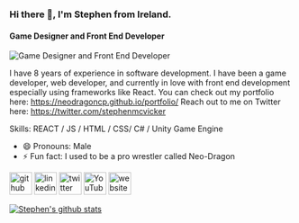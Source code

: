 ### Hi there 👋, I'm Stephen from Ireland.
#### Game Designer and Front End Developer
![Game Designer and Front End Developer](https://i.ibb.co/gPFBbdT/githubbanner.png)

I have 8 years of experience in software development. I have been a game developer, web developer, and currently in love with front end development especially using frameworks like React. You can check out my portfolio here: https://neodragoncp.github.io/portfolio/ Reach out to me on Twitter here: https://twitter.com/stephenmcvicker

Skills: REACT / JS / HTML / CSS/ C# / Unity Game Engine

- 😄 Pronouns: Male 
- ⚡ Fun fact: I used to be a pro wrestler called Neo-Dragon 


[<img src='https://cdn.jsdelivr.net/npm/simple-icons@3.0.1/icons/github.svg' alt='github' height='40'>](https://github.com/NeoDragonCP)  [<img src='https://cdn.jsdelivr.net/npm/simple-icons@3.0.1/icons/linkedin.svg' alt='linkedin' height='40'>](https://www.linkedin.com/in/https://www.linkedin.com/in/stephen-mcvicker-739362180//)  [<img src='https://cdn.jsdelivr.net/npm/simple-icons@3.0.1/icons/twitter.svg' alt='twitter' height='40'>](https://twitter.com/https://twitter.com/stephenmcvicker)  [<img src='https://cdn.jsdelivr.net/npm/simple-icons@3.0.1/icons/youtube.svg' alt='YouTube' height='40'>](https://www.youtube.com/channel/https://www.youtube.com/user/CalisProjectsOffical)  [<img src='https://cdn.jsdelivr.net/npm/simple-icons@3.0.1/icons/icloud.svg' alt='website' height='40'>](https://neodragoncp.github.io/portfolio/)  

[![Stephen's github stats](https://github-readme-stats.vercel.app/api?username=NeoDragonCP)](https://github.com/anuraghazra/github-readme-stats)
